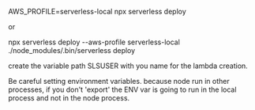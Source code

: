 AWS_PROFILE=serverless-local npx serverless deploy

or

npx serverless deploy --aws-profile serverless-local ./node_modules/.bin/serverless deploy


create the variable path SLSUSER with you name for the lambda creation.

Be careful setting environment variables. because node run in other processes, if you don't 'export' the ENV var is going to run in the local process and not in the node process.